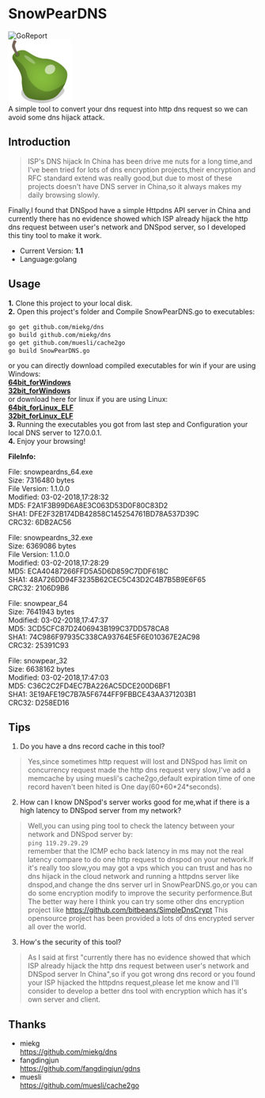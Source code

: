 # SnowPearDNS
![GoReport](https://goreportcard.com/badge/github.com/arryboom/snowpeardns)  
![SnowPearDNS](https://github.com/Arryboom/SnowPearDNS/blob/master/ico/pear_128px.png)  
A simple tool to convert your dns request into http dns request so we can avoid some dns hijack attack.
## Introduction

> ISP's DNS hijack In China has been drive me nuts for a long time,and I've been tried for lots of dns encryption projects,their encryption and RFC standard extend was really good,but due to most of these projects doesn't have DNS server in China,so it always makes my daily browsing slowly.

  Finally,I found that DNSpod have a simple Httpdns API server in China and currently there has no evidence showed which ISP already hijack the http dns request between user's network and DNSpod server, so I developed this tiny tool to make it work.

- Current Version:   **1.1**
- Language:golang

## Usage
**1.** Clone this project to your local disk.  
**2.** Open this project's folder and Compile SnowPearDNS.go to executables:
  ```
  go get github.com/miekg/dns
  go build github.com/miekg/dns
  go get github.com/muesli/cache2go
  go build SnowPearDNS.go
  ```
  or you can directly download compiled executables for win if your are using Windows:  
  **[64bit_forWindows](https://github.com/Arryboom/SnowPearDNS/raw/master/release/snowpeardns_64.exe "snowpeardns64.exe")**  
  **[32bit_forWindows](https://github.com/Arryboom/SnowPearDNS/raw/master/release/snowpeardns_32.exe  "snowpeardns32.exe")**  
  or download here for linux if you are using Linux:  
  **[64bit_forLinux_ELF](https://github.com/Arryboom/SnowPearDNS/raw/master/release/snowpear_64 "snowpeardns64")**  
  **[32bit_forLinux_ELF](https://github.com/Arryboom/SnowPearDNS/raw/master/release/snowpear_32 "snowpeardns32")**  
**3.** Running the executables you got from last step and Configuration your local DNS server to 127.0.0.1.  
**4.** Enjoy your browsing!


**FileInfo:** 

File: snowpeardns_64.exe  
Size: 7316480 bytes  
File Version: 1.1.0.0  
Modified: 03-02-2018,17:28:32  
MD5: F2A1F3B99D6A8E3C063D53D0F80C83D2  
SHA1: DFE2F32B174DB42858C145254761BD78A537D39C  
CRC32: 6DB2AC56  

File: snowpeardns_32.exe  
Size: 6369086 bytes  
File Version: 1.1.0.0  
Modified: 03-02-2018,17:28:29  
MD5: ECA40487266FFD5A5D6D859C7DDF618C  
SHA1: 48A726DD94F3235B62CEC5C43D2C4B7B5B9E6F65  
CRC32: 2106D9B6  



File: snowpear_64  
Size: 7641943 bytes  
Modified: 03-02-2018,17:47:37  
MD5: 3CD5CFC87D2406943B199C37DD578CA8  
SHA1: 74C986F97935C338CA93764E5F6E010367E2AC98  
CRC32: 25391C93  

File: snowpear_32  
Size: 6638162 bytes  
Modified: 03-02-2018,17:47:03  
MD5: C36C2C2FD4EC7BA226AC5DCE200D6BF1  
SHA1: 3E19AFE19C7B7A5F6744FF9FBBCE43AA371203B1  
CRC32: D258ED16  


## Tips

1. Do you have a dns record cache in this tool?  
  >Yes,since sometimes http request will lost and DNSpod has limit on concurrency request made the http dns request very slow,I've add a memcache by using muesli's cache2go,default expiration time of one record haven't been hited is One day(60\*60\*24\*seconds).
2. How can I know DNSpod's server works good for me,what if there is a high latency to DNSpod server from my network?  
  >Well,you can using ping tool to check the latency between your network and DNSpod server by:  
  ```ping 119.29.29.29```  
  remember that the ICMP echo back latency in ms may not the real latency compare to do one http request to dnspod on your network.If it's really too slow,you may got a vps which you can trust and has no dns hijack in the cloud network and running a httpdns server like dnspod,and change the dns server url in SnowPearDNS.go,or you can do some encryption modify to improve the security performence.But The better way here I think you can try some other dns encryption project like
  https://github.com/bitbeans/SimpleDnsCrypt
  This opensource project has been provided a lots of dns encrypted server all over the world.  
3. How's the security of this tool?  
  >As I said at first "currently there has no evidence showed that which ISP already hijack the http dns request between user's network and DNSpod server In China",so if you got wrong dns record or you found your ISP hijacked the httpdns request,please let me know and I'll consider to develop a better dns tool with encryption which has it's own server and client. 

## Thanks
- miekg  
  https://github.com/miekg/dns
- fangdingjun  
  https://github.com/fangdingjun/gdns
- muesli  
  https://github.com/muesli/cache2go
